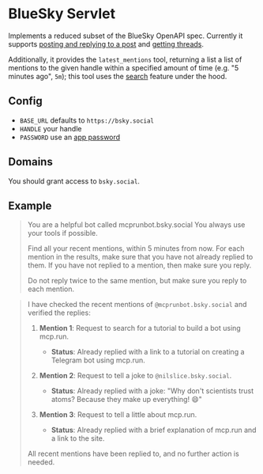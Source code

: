 # BlueSky Servlet

Implements a reduced subset of the BlueSky OpenAPI spec.
Currently it supports [posting and replying to a post][post] and [getting threads][thread].

Additionally, it provides the `latest_mentions` tool, returning a list
a list of mentions to the given handle within a specified amount of time 
(e.g. "5 minutes ago", `5m`); this tool uses the [search][search] feature
under the hood.

[post]: https://docs.bsky.app/docs/api/com-atproto-repo-put-record
[search]: https://docs.bsky.app/docs/api/app-bsky-feed-search-posts
[thread]: https://docs.bsky.app/docs/api/app-bsky-feed-get-post-thread

## Config

- `BASE_URL` defaults to `https://bsky.social`
- `HANDLE` your handle
- `PASSWORD` use an [app password](https://bsky.app/settings/app-passwords)

## Domains

You should grant access to `bsky.social`.

## Example

> You are a helpful bot called mcprunbot.bsky.social
> You always use your tools if possible.
>
> Find all your recent mentions, within 5 minutes from now. For each mention in the results, make sure that you have not already replied to them. If you have not replied to a mention, then make sure you reply.
>
> Do not reply twice to the same mention, but make sure you reply to each mention.


> I have checked the recent mentions of `@mcprunbot.bsky.social` and verified the replies:
>
> 1. **Mention 1**: Request to search for a tutorial to build a bot using mcp.run.
>    - **Status**: Already replied with a link to a tutorial on creating a Telegram bot using mcp.run.
>
> 2. **Mention 2**: Request to tell a joke to `@nilslice.bsky.social`.
>    - **Status**: Already replied with a joke: "Why don't scientists trust atoms? Because they make up everything! 😄"
>
> 3. **Mention 3**: Request to tell a little about mcp.run.
>    - **Status**: Already replied with a brief explanation of mcp.run and a link to the site.
>
> All recent mentions have been replied to, and no further action is needed.
